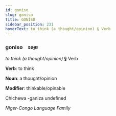 ```yaml
---
id: goniso
slug: goniso
title: GONİSO
sidebar_position: 231
hoverText: to think (a thought/opinion) § Verb
---
```


### goniso&emsp;<span kind="abugida">ꜿƨɟɐ</span>

*to think (a thought/opinion)* **§** Verb

**Verb**: to think

**Noun**: a thought/opinion

**Modifier**: thinkable/opinable

Chichewa -ganiza undefined

*Niger-Congo Language Family*